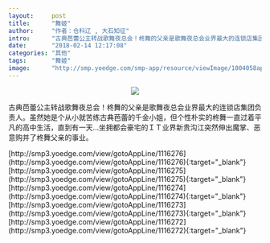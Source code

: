 ```yaml
---
layout:     post
title:      "舞姬"
author:     "作者：仓科辽 , 大石知征"
intro:      "古典芭蕾公主转战歌舞夜总会！柊舞的父亲是歌舞夜总会业界最大的连锁店集团负责人。虽然她是个从小就苦练古典芭蕾的千金小姐，但个性朴实的柊舞一直过着平凡的高中生活，直到有一天…坐拥都会豪宅的ＩＴ业界新贵沟江突然伸出魔掌、恶意购并了柊舞父亲的事业。"
date:       "2018-02-14 12:17:08"
categories: "其他"
tags:       "舞姬"
image:      "http://smp.yoedge.com/smp-app/resource/viewImage/1004058appline.png"
---
```

<div style="text-align: center">
<p><img src="http://smp.yoedge.com/smp-app/resource/viewImage/1004058appline.png"/></p>
</div>
<p class="post-meta">
<span>古典芭蕾公主转战歌舞夜总会！柊舞的父亲是歌舞夜总会业界最大的连锁店集团负责人。虽然她是个从小就苦练古典芭蕾的千金小姐，但个性朴实的柊舞一直过着平凡的高中生活，直到有一天…坐拥都会豪宅的ＩＴ业界新贵沟江突然伸出魔掌、恶意购并了柊舞父亲的事业。</span>
</p>
[http://smp3.yoedge.com/view/gotoAppLine/1116276](http://smp3.yoedge.com/view/gotoAppLine/1116276){:target="_blank"}
[http://smp3.yoedge.com/view/gotoAppLine/1116275](http://smp3.yoedge.com/view/gotoAppLine/1116275){:target="_blank"}
[http://smp3.yoedge.com/view/gotoAppLine/1116274](http://smp3.yoedge.com/view/gotoAppLine/1116274){:target="_blank"}
[http://smp3.yoedge.com/view/gotoAppLine/1116273](http://smp3.yoedge.com/view/gotoAppLine/1116273){:target="_blank"}
[http://smp3.yoedge.com/view/gotoAppLine/1116272](http://smp3.yoedge.com/view/gotoAppLine/1116272){:target="_blank"}


